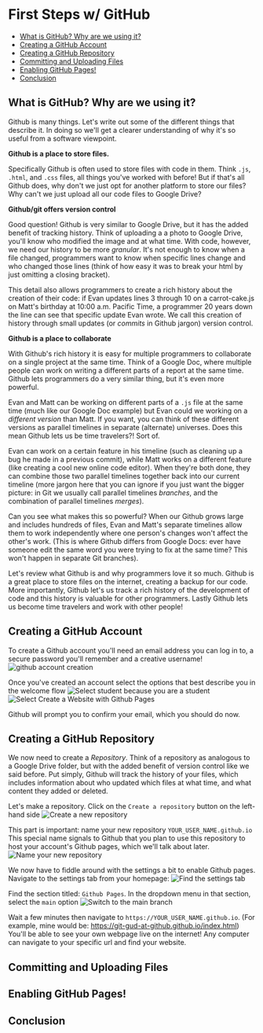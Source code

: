 # First Steps w/ GitHub

* [What is GitHub? Why are we using it?](#what-is-github-why-are-we-using-it)
* [Creating a GitHub Account](#creating-a-github-account)
* [Creating a GitHub Repository](#creating-a-github-repository)
* [Committing and Uploading Files](#committing-and-uploading-files)
* [Enabling GitHub Pages!](#enabling-github-pages)
* [Conclusion](#conclusion)

## What is GitHub? Why are we using it?
Github is many things. Let's write out some of the different things that describe it. In doing so we'll get a clearer understanding of why it's so useful from a software viewpoint.

**Github is a place to store files.**

Specifically Github is often used to store files with code in them. Think `.js`, `.html`, and `.css` files, all things you've worked with before!
But if that's all Github does, why don't we just opt for another platform to store our files? Why can't we just upload all our code files to Google Drive?

**Github/git offers version control**

Good question! Github is very similar to Google Drive, but it has the added benefit of tracking history. Think of uploading a a photo to Google Drive, you'll know who modified the image and at what time. With code, however, we need our history to be more *granular*. It's not enough to know when a file changed, programmers want to know when specific lines change and who changed those lines (think of how easy it was to break your html by just omitting a closing bracket). 

This detail also allows programmers to create a rich history about the creation of their code: if Evan updates lines 3 through 10 on a carrot-cake.js on Matt's birthday at 10:00 a.m. Pacific Time, a programmer 20 years down the line can see that specific update Evan wrote. We call this creation of history through small updates (or *commits* in Github jargon) version control.

**Github is a place to collaborate**

With Github's rich history it is easy for multiple programmers to collaborate on a single project at the same time. Think of a Google Doc, where multiple people can work on writing a different parts of a report at the same time. Github lets programmers do a very similar thing, but it's even more powerful.

Evan and Matt can be working on different parts of a `.js` file at the same time (much like our Google Doc example) but Evan could we working on a *different version* than Matt. If you want, you can think of these different versions as parallel timelines in separate (alternate) universes. Does this mean Github lets us be time travelers?! Sort of. 

Evan can work on a certain feature in his timeline (such as cleaning up a bug he made in a previous commit), while Matt works on a different feature (like creating a cool new online code editor). When they're both done, they can combine those two parallel timelines together back into our current timeline (more jargon here that you can ignore if you just want the bigger picture: in Git we usually call parallel timelines *branches*, and the combination of parallel timelines *merges*).

Can you see what makes this so powerful? When our Github grows large and includes hundreds of files, Evan and Matt's separate timelines allow them to work independently where one person's changes won't affect the other's work. (This is where Github differs from Google Docs: ever have someone edit the same word you were trying to fix at the same time? This won't happen in separate Git branches).

Let's review what Github is and why programmers love it so much. Github is a great place to store files on the internet, creating a backup for our code. More importantly, Github let's us track a rich history of the development of code and this history is valuable for other programmers. Lastly Github lets us become time travelers and work with other people!

## Creating a GitHub Account
To create a Github account you'll need an email address you can log in to, a secure password you'll remember and a creative username!
![github account creation](images/create-account.png)

Once you've created an account select the options that best describe you in the welcome flow
![Select student because you are a student](images/welcome-1.png)
![Select Create a Website with Github Pages](images/welcome-2.png)

Github will prompt you to confirm your email, which you should do now.

## Creating a GitHub Repository
We now need to create a *Repository*. Think of a repository as analogous to a Google Drive folder, but with the added benefit of version control like we said before. Put simply, Github will track the history of your files, which includes information about who updated which files at what time, and what content they added or deleted.

Let's make a repository. Click on the `Create a repository` button on the left-hand side
![Create a new repository](images/create-repo-1.png)

This part is important: name your new repository `YOUR_USER_NAME.github.io`
This special name signals to Github that you plan to use this repository to host your account's Github pages, which we'll talk about later.
![Name your new repository](images/create-repo-2.png)

We now have to fiddle around with the settings a bit to enable Github pages.
Navigate to the settings tab from your homepage:
![Find the settings tab](images/settings-1.png)

Find the section titled: `Github Pages`. In the dropdown menu in that section, select the `main` option
![Switch to the main branch](images/settings-2.png)

Wait a few minutes then navigate to `https://YOUR_USER_NAME.github.io`. (For example, mine would be: https://git-gud-at-github.github.io/index.html)
You'll be able to see your own webpage live on the internet! Any computer can navigate to your specific url and find your website.

## Committing and Uploading Files

## Enabling GitHub Pages!

## Conclusion
